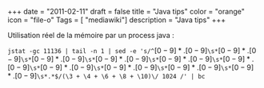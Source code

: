 +++
date = "2011-02-11"
draft = false
title = "Java tips"
color = "orange"
icon = "file-o"
Tags = [ "mediawiki"]
description = "Java tips"
+++

Utilisation réel de la mémoire par un process java :

`jstat -gc 11136 | tail -n 1 | sed -e 's/^`$[0-9]*.[0-9]$`\s*`$[0-9]*.[0-9]$`\s*`$[0-9]*.[0-9]$`\s*`$[0-9]*.[0-9]$`\s*`$[0-9]*.[0-9]$`\s*`$[0-9]*.[0-9]$`\s*`$[0-9]*.[0-9]$`\s*`$[0-9]*.[0-9]$`\s*`$[0-9]*.[0-9]$`\s*`$[0-9]*.[0-9]$`\s*.*$/(\3 + \4 + \6 + \8 + \10)\/ 1024 /' | bc`
